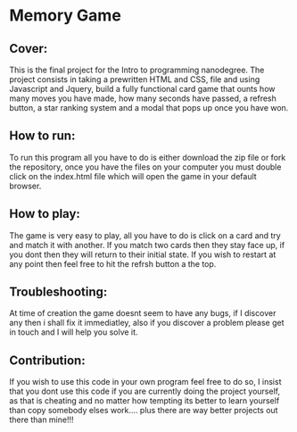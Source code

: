 # Memory Game

## Cover:
This is the final project for the Intro to programming nanodegree. The project consists in taking a prewritten HTML and CSS, file and using
Javascript and Jquery, build a fully functional card game that ounts how many moves you have made, how many seconds have passed, a refresh button,
a star ranking system and a modal that pops up once you have won.

## How to run:
To run this program all you have to do is either download the zip file or fork the repository, once you have the files on your computer you must
double click on the index.html file which will open the game in your default browser.

## How to play:
The game is very easy to play, all you have to do is click on a card and try and match it with another. If you match two cards then they stay face up,
if you dont then they will return to their initial state. If you wish to restart at any point then feel free to hit the refrsh button a the top.

## Troubleshooting:
At time of creation the game doesnt seem to have any bugs, if I discover any then i shall fix it immediatley, also if you discover a problem
please get in touch and I will help you solve it. 

## Contribution:
If you wish to use this code in your own program feel free to do so, I insist that you dont use this code if you are currently doing the project yourself,
as that is cheating and no matter how tempting its better to learn yourself than copy somebody elses work.... plus there are way better projects out there
than mine!!! 